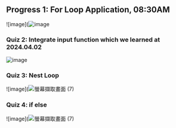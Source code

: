 ## Progress 1: For Loop Application, 08:30AM

![image](![image](https://github.com/hysine/U1114171022/assets/162242570/681693d3-e1dd-4a05-8dc3-7cef719f796b)

### Quiz 2: Integrate input function which we learned at 2024.04.02

![image](https://github.com/Grace-TA/Python2024/assets/89304181/cf9fd6fe-fe21-46c0-aa91-21fe15d4542e)

### Quiz 3: Nest Loop

![image](![螢幕擷取畫面 (7)](https://github.com/hysine/U1114171022/assets/162242570/97329d89-35e9-4e1e-aaf9-3d3e791367ed)

### Quiz 4: if else

![image](![螢幕擷取畫面 (7)](https://github.com/hysine/U1114171022/assets/162242570/6edab3c1-7d52-40aa-8b36-fe2fb5542036)

